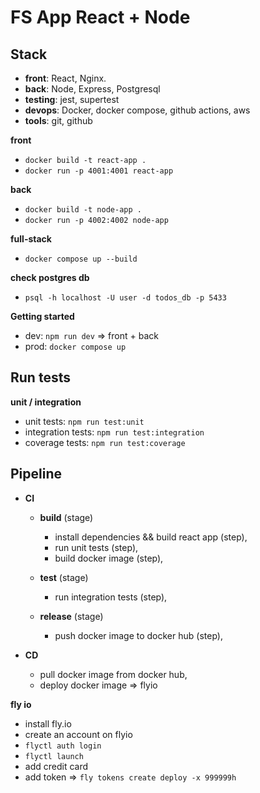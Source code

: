 # FS App React + Node

## Stack

- **front**: React, Nginx.
- **back**: Node, Express, Postgresql
- **testing**: jest, supertest
- **devops**: Docker, docker compose, github actions, aws
- **tools**: git, github

**front**

- `docker build -t react-app .`
- `docker run -p 4001:4001 react-app`

**back**

- `docker build -t node-app .`
- `docker run -p 4002:4002 node-app`

**full-stack**

- `docker compose up --build`

**check postgres db**

- `psql -h localhost -U user -d todos_db -p 5433`

**Getting started**

- dev:
  `npm run dev` => front + back
- prod:
  `docker compose up`

## Run tests

**unit / integration**

- unit tests: `npm run test:unit`
- integration tests: `npm run test:integration`
- coverage tests: `npm run test:coverage`

## Pipeline

- **CI**

  - **build** (stage)

    - install dependencies && build react app (step),
    - run unit tests (step),
    - build docker image (step),

  - **test** (stage)

    - run integration tests (step),

  - **release** (stage)
    - push docker image to docker hub (step),

- **CD**
  - pull docker image from docker hub,
  - deploy docker image => flyio

**fly io**

- install fly.io
- create an account on flyio
- `flyctl auth login`
- `flyctl launch`
- add credit card
- add token => `fly tokens create deploy -x 999999h`
